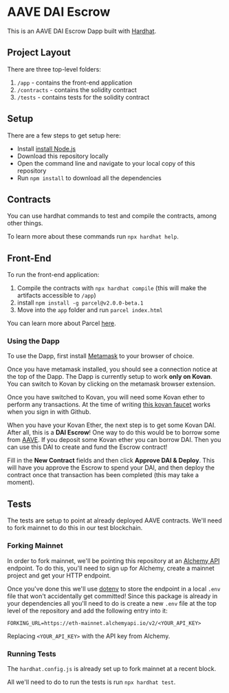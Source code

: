 # AAVE DAI Escrow

This is an AAVE DAI Escrow Dapp built with [Hardhat](https://hardhat.org/).

## Project Layout

There are three top-level folders:

1. `/app` - contains the front-end application
2. `/contracts` - contains the solidity contract
3. `/tests` - contains tests for the solidity contract

## Setup

There are a few steps to get setup here:

 - Install [install Node.js](https://nodejs.org/en/)
 - Download this repository locally
 - Open the command line and navigate to your local copy of this repository
 - Run `npm install` to download all the dependencies

## Contracts

You can use hardhat commands to test and compile the contracts, among other things.

To learn more about these commands run `npx hardhat help`.

## Front-End

To run the front-end application:

1. Compile the contracts with `npx hardhat compile` (this will make the artifacts accessible to `/app`)
2. install `npm install -g parcel@v2.0.0-beta.1`
3. Move into the `app` folder and run `parcel index.html`

You can learn more about Parcel [here](https://parceljs.org/).

### Using the Dapp

To use the Dapp, first install [Metamask](metamask.io) to your browser of choice.

Once you have metamask installed, you should see a connection notice at the top of the Dapp. The Dapp is currently setup to work **only on Kovan**. You can switch to Kovan by clicking on the metamask browser extension.

Once you have switched to Kovan, you will need some Kovan ether to perform any transactions. At the time of writing [this kovan faucet](https://faucet.kovan.network/) works when you sign in with Github.

When you have your Kovan Ether, the next step is to get some Kovan DAI. After all, this is a **DAI Escrow**! One way to do this would be to borrow some from [AAVE](https://testnet.aave.com/dashboard). If you deposit some Kovan ether you can borrow DAI. Then you can use this DAI to create and fund the Escrow contract!

Fill in the **New Contract** fields and then click **Approve DAI & Deploy**. This will have you approve the Escrow to spend your DAI, and then deploy the contract once that transaction has been completed (this may take a moment).

## Tests

The tests are setup to point at already deployed AAVE contracts. We'll need to fork mainnet to do this in our test blockchain.

### Forking Mainnet

In order to fork mainnet, we'll be pointing this repository at an [Alchemy API](https://alchemyapi.io/) endpoint. To do this, you'll need to sign up for Alchemy, create a mainnet project and get your HTTP endpoint.

Once you've done this we'll use [dotenv](https://www.npmjs.com/package/dotenv) to store the endpoint in a local `.env` file that won't accidentally get committed! Since this package is already in your dependencies all you'll need to do is create a new `.env` file at the top level of the repository and add the following entry into it:

```
FORKING_URL=https://eth-mainnet.alchemyapi.io/v2/<YOUR_API_KEY>
```

Replacing `<YOUR_API_KEY>` with the API key from Alchemy.

### Running Tests

The `hardhat.config.js` is already set up to fork mainnet at a recent block.

All we'll need to do to run the tests is run `npx hardhat test`.
